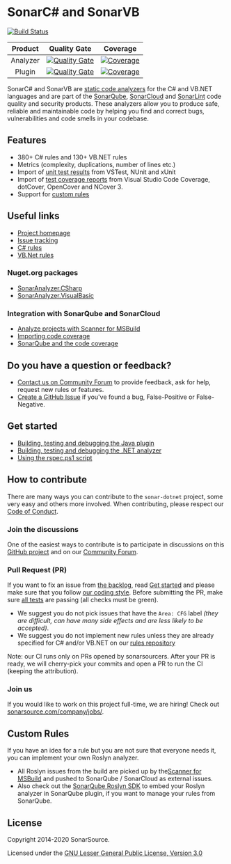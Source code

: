 # SonarC\# and SonarVB

[![Build Status](https://sonarsource.visualstudio.com/DotNetTeam%20Project/_apis/build/status/Sonar.Net?branchName=master)](https://sonarsource.visualstudio.com/DotNetTeam%20Project/_build/latest?definitionId=77&branchName=master)

|Product|Quality Gate|Coverage|
|:--:|:--:|:--:|
|Analyzer|[![Quality Gate](https://sonarcloud.io/api/project_badges/measure?project=sonaranalyzer-dotnet&metric=alert_status)](https://sonarcloud.io/dashboard?id=sonaranalyzer-dotnet)|[![Coverage](https://sonarcloud.io/api/project_badges/measure?project=sonaranalyzer-dotnet&metric=coverage)](https://sonarcloud.io/component_measures?id=sonaranalyzer-dotnet&metric=coverage)|
|Plugin|[![Quality Gate](https://sonarcloud.io/api/project_badges/measure?project=org.sonarsource.dotnet%3Asonar-csharp&metric=alert_status)](https://sonarcloud.io/dashboard?id=org.sonarsource.dotnet%3Asonar-csharp)|[![Coverage](https://sonarcloud.io/api/project_badges/measure?project=org.sonarsource.dotnet%3Asonar-csharp&metric=coverage)](https://sonarcloud.io/component_measures?id=org.sonarsource.dotnet%3Asonar-csharp&metric=coverage)|

SonarC# and SonarVB are [static code analyzers](https://en.wikipedia.org/wiki/Static_program_analysis) for the C# and VB.&#8203;NET
languages and are part of the [SonarQube](http://www.sonarqube.org/), [SonarCloud](https://sonarcloud.io) and [SonarLint](https://www.sonarlint.org/) code quality and security products. These analyzers allow you to produce safe, reliable and maintainable code by helping you find and correct bugs, vulnerabilities and code smells in your codebase.

## Features

* 380+ C# rules and 130+ VB.&#8203;NET rules
* Metrics (complexity, duplications, number of lines etc.)
* Import of [unit test results](https://docs.sonarqube.org/x/CoBh) from VSTest, NUnit and xUnit
* Import of [test coverage reports](https://docs.sonarqube.org/x/CoBh) from Visual Studio Code Coverage, dotCover, OpenCover and NCover 3.
* Support for [custom rules](https://github.com/SonarSource/sonarqube-roslyn-sdk)

## Useful links

* [Project homepage](https://redirect.sonarsource.com/plugins/csharp.html)
* [Issue tracking](./docs/issues.md)
* [C# rules](https://rules.sonarsource.com/csharp)
* [VB.Net rules](https://rules.sonarsource.com/vbnet)

### Nuget.org packages

* [SonarAnalyzer.CSharp](https://www.nuget.org/packages/SonarAnalyzer.CSharp/)
* [SonarAnalyzer.VisualBasic](https://www.nuget.org/packages/SonarAnalyzer.VisualBasic/)

### Integration with SonarQube and SonarCloud

* [Analyze projects with Scanner for MSBuild](https://docs.sonarqube.org/latest/analysis/scan/sonarscanner-for-msbuild/)
* [Importing code coverage](https://community.sonarsource.com/t/coverage-test-data-generate-reports-for-c-vb-net/9871)
* [SonarQube and the code coverage](https://community.sonarsource.com/t/sonarqube-and-the-code-coverage/4725)

## Do you have a question or feedback?

* [Contact us on Community Forum](https://community.sonarsource.com/) to provide feedback, ask for help, request new rules or features.
* [Create a GitHub Issue](https://github.com/SonarSource/sonar-dotnet/issues/new/choose) if you've found a bug, False-Positive or False-Negative. 

## Get started

* [Building, testing and debugging the Java plugin](./docs/contributing-plugin.md)
* [Building, testing and debugging the .NET analyzer](./docs/contributing-analyzer.md)
* [Using the rspec.ps1 script](./scripts/rspec/README.md)

## How to contribute

There are many ways you can contribute to the `sonar-dotnet` project, some very easy and others more involved.
When contributing, please respect our [Code of Conduct](./CODE_OF_CONDUCT.md).

### Join the discussions

One of the easiest ways to contribute is to participate in discussions on this [GitHub project](https://github.com/SonarSource/sonar-dotnet/issues)
and on our [Community Forum](https://community.sonarsource.com/).

### Pull Request (PR)

If you want to fix an issue from [the backlog](https://github.com/SonarSource/sonar-dotnet/issues),
read [Get started](#get-started) and please make sure that you follow [our coding style](./docs/coding-style.md).
Before submitting the PR, make sure [all tests](.docs/contributing-analyzer.md#running-tests) are passing (all checks must be green).

* We suggest you do not pick issues that have the `Area: CFG` label
_(they are difficult, can have many side effects and are less likely to be accepted)_.
* We suggest you do not implement new rules unless they are already specified for C# and/or VB.NET on
our [rules repository](https://jira.sonarsource.com/projects/RSPEC)

Note: our CI runs only on PRs opened by sonarsourcers.
After your PR is ready, we will cherry-pick your commits and open a PR to run the CI (keeping the attribution).

### Join us

If you would like to work on this project full-time, we are hiring!
Check out [sonarsource.com/company/jobs/](https://www.sonarsource.com/company/jobs/).

## Custom Rules

If you have an idea for a rule but you are not sure that everyone needs it, you can implement your own Roslyn analyzer.
- All Roslyn issues from the build are picked up by the[Scanner for MSBuild](https://docs.sonarqube.org/latest/analysis/scan/sonarscanner-for-msbuild/)
and pushed to SonarQube / SonarCloud as external issues.
- Also check out the [SonarQube Roslyn SDK](https://github.com/SonarSource-VisualStudio/sonarqube-roslyn-sdk) to embed
your Roslyn analyzer in SonarQube plugin, if you want to manage your rules from SonarQube.

## License

Copyright 2014-2020 SonarSource.

Licensed under the [GNU Lesser General Public License, Version 3.0](http://www.gnu.org/licenses/lgpl.txt)
